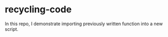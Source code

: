 # recycling-code
In this repo, I demonstrate importing previously written function into a new script.
